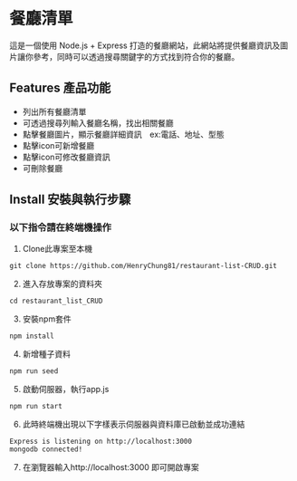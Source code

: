 # 餐廳清單
這是一個使用 Node.js + Express 打造的餐廳網站，此網站將提供餐廳資訊及圖片讓你參考，同時可以透過搜尋關鍵字的方式找到符合你的餐廳。


## Features 產品功能
- 列出所有餐廳清單
- 可透過搜尋列輸入餐廳名稱，找出相關餐廳
- 點擊餐廳圖片，顯示餐廳詳細資訊　ex:電話、地址、型態
- 點擊icon可新增餐廳
- 點擊icon可修改餐廳資訊
- 可刪除餐廳

## Install 安裝與執行步驟
### 以下指令請在終端機操作
1. Clone此專案至本機
```
git clone https://github.com/HenryChung81/restaurant-list-CRUD.git
```
2. 進入存放專案的資料夾
```
cd restaurant_list_CRUD
```
3. 安裝npm套件
```
npm install 
```
4. 新增種子資料
```
npm run seed
```
5. 啟動伺服器，執行app.js
```
npm run start
```
6. 此時終端機出現以下字樣表示伺服器與資料庫已啟動並成功連結
```
Express is listening on http://localhost:3000
mongodb connected!
```
7. 在瀏覽器輸入http://localhost:3000 即可開啟專案

